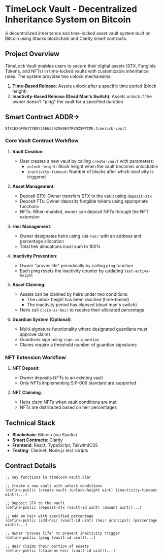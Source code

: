 # TimeLock Vault - Decentralized Inheritance System on Bitcoin


A decentralized inheritance and time-locked asset vault system built on Bitcoin using Stacks blockchain and Clarity smart contracts.

## Project Overview

TimeLock Vault enables users to secure their digital assets (STX, Fungible Tokens, and NFTs) in time-locked vaults with customizable inheritance rules. The system provides two unlock mechanisms:

1. **Time-Based Release**: Assets unlock after a specific time period (block height)
2. **Inactivity-Based Release (Dead Man's Switch)**: Assets unlock if the owner doesn't "ping" the vault for a specified duration

## Smart Contract ADDR->
``` STX1EXGFVE2TXBGY35E6334Z9E9EV7RZNZ5WPCMN.timelock-vault ```


### Core Vault Contract Workflow

1. **Vault Creation**:
   - User creates a new vault by calling `create-vault` with parameters:
     - `unlock-height`: Block height when the vault becomes unlockable
     - `inactivity-timeout`: Number of blocks after which inactivity is triggered

2. **Asset Management**:
   - Deposit STX: Owner transfers STX to the vault using `deposit-stx`
   - Deposit FTs: Owner deposits fungible tokens using appropriate functions
   - NFTs: When enabled, owner can deposit NFTs through the NFT extension

3. **Heir Management**:
   - Owner designates heirs using `add-heir` with an address and percentage allocation
   - Total heir allocations must sum to 100%

4. **Inactivity Prevention**:
   - Owner "proves life" periodically by calling `ping` function
   - Each ping resets the inactivity counter by updating `last-active-height`

5. **Asset Claiming**:
   - Assets can be claimed by heirs under two conditions:
     - The unlock height has been reached (time-based)
     - The inactivity period has elapsed (dead man's switch)
   - Heirs call `claim-as-heir` to receive their allocated percentage

6. **Guardian System (Optional)**:
   - Multi-signature functionality where designated guardians must approve claims
   - Guardians sign using `sign-as-guardian`
   - Claims require a threshold number of guardian signatures

### NFT Extension Workflow

1. **NFT Deposit**: 
   - Owner deposits NFTs to an existing vault
   - Only NFTs implementing SIP-009 standard are supported

2. **NFT Claiming**:
   - Heirs claim NFTs when vault conditions are met
   - NFTs are distributed based on heir percentages

## Technical Stack

- **Blockchain**: Bitcoin (via Stacks)
- **Smart Contracts**: Clarity
- **Frontend**: React, TypeScript, TailwindCSS
- **Testing**: Clarinet, Node.js test scripts

## Contract Details

```clarity
;; Key functions in timelock-vault.clar

;; Create a new vault with unlock conditions
(define-public (create-vault (unlock-height uint) (inactivity-timeout uint))...)

;; Deposit STX to the vault
(define-public (deposit-stx (vault-id uint) (amount uint))...)

;; Add an heir with specified percentage
(define-public (add-heir (vault-id uint) (heir principal) (percentage uint))...)

;; Owner "proves life" to prevent inactivity trigger
(define-public (ping (vault-id uint))...)

;; Heir claims their portion of assets
(define-public (claim-as-heir (vault-id uint))...)
```